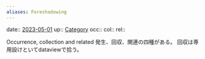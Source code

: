 ```yaml
---
aliases: Foreshadowing
---
```


date:: [2023-05-01](/Daily_Note/2023-05-01.md)
up:: [Category](202305011427.md)
occ::
col::
rel::

Occurrence, collection and related
発生、回収、関連の四種がある。
回収は専用設けといてdataviewで拾う。